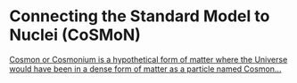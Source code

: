 # Connecting the Standard Model to Nuclei (CoSMoN)

[Cosmon or Cosmonium is a hypothetical form of matter where the Universe would have been in a dense form of matter as a particle named Cosmon...](https://en.wikipedia.org/wiki/Cosmon)